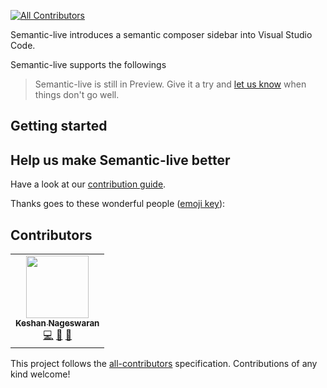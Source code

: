 [![All Contributors](https://img.shields.io/badge/all_contributors-0-orange.svg?style=flat-square)](#contributors)

Semantic-live introduces a semantic composer sidebar into Visual Studio Code.

Semantic-live supports the followings

> Semantic-live is still in Preview. Give it a try and [let us know](https://github.com/KeshShan/semantic-live/issues) when things don't go well.

## Getting started

## Help us make Semantic-live better

Have a look at our [contribution guide](./contributing.md).

Thanks goes to these wonderful people ([emoji key](https://allcontributors.org/docs/en/emoji-key)):

## Contributors

<!-- ALL-CONTRIBUTORS-LIST:START - Do not remove or modify this section -->
<!-- prettier-ignore-start -->
<!-- markdownlint-disable -->
<table>
  <tr>
    <td align="center"><a href="http://keshShan.github.io"><img src="https://avatars3.githubusercontent.com/u/12506034?v=4" width="100px;" alt=""/><br /><sub><b>Keshan Nageswaran</b></sub></a><br /><a href="https://github.com/KeshShan/semantic-live/commits?author=keshshan" title="Code">💻</a> <a href="#design-keshshan" title="Design">🎨</a> <a href="https://github.com/KeshShan/semantic-live/commits?author=keshshan" title="Documentation">📖</a></td>
  </tr>
</table>

<!-- markdownlint-enable -->
<!-- prettier-ignore-end -->
<!-- ALL-CONTRIBUTORS-LIST:END -->

This project follows the [all-contributors](https://github.com/all-contributors/all-contributors) specification. Contributions of any kind welcome!
